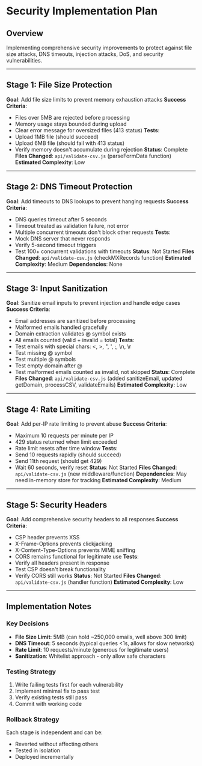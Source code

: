 # Security Implementation Plan

## Overview
Implementing comprehensive security improvements to protect against file size attacks, DNS timeouts, injection attacks, DoS, and security vulnerabilities.

---

## Stage 1: File Size Protection
**Goal**: Add file size limits to prevent memory exhaustion attacks
**Success Criteria**: 
- Files over 5MB are rejected before processing
- Memory usage stays bounded during upload
- Clear error message for oversized files (413 status)
**Tests**:
- Upload 1MB file (should succeed)
- Upload 6MB file (should fail with 413 status)
- Verify memory doesn't accumulate during rejection
**Status**: Complete
**Files Changed**: `api/validate-csv.js` (parseFormData function)
**Estimated Complexity**: Low

---

## Stage 2: DNS Timeout Protection
**Goal**: Add timeouts to DNS lookups to prevent hanging requests
**Success Criteria**:
- DNS queries timeout after 5 seconds
- Timeout treated as validation failure, not error
- Multiple concurrent timeouts don't block other requests
**Tests**:
- Mock DNS server that never responds
- Verify 5-second timeout triggers
- Test 100+ concurrent validations with timeouts
**Status**: Not Started
**Files Changed**: `api/validate-csv.js` (checkMXRecords function)
**Estimated Complexity**: Medium
**Dependencies**: None

---

## Stage 3: Input Sanitization
**Goal**: Sanitize email inputs to prevent injection and handle edge cases
**Success Criteria**:
- Email addresses are sanitized before processing
- Malformed emails handled gracefully
- Domain extraction validates @ symbol exists
- All emails counted (valid + invalid = total)
**Tests**:
- Test emails with special chars: <, >, ", ', ;, \n, \r
- Test missing @ symbol
- Test multiple @ symbols
- Test empty domain after @
- Test malformed emails counted as invalid, not skipped
**Status**: Complete
**Files Changed**: `api/validate-csv.js` (added sanitizeEmail, updated getDomain, processCSV, validateEmails)
**Estimated Complexity**: Low

---

## Stage 4: Rate Limiting
**Goal**: Add per-IP rate limiting to prevent abuse
**Success Criteria**:
- Maximum 10 requests per minute per IP
- 429 status returned when limit exceeded
- Rate limit resets after time window
**Tests**:
- Send 10 requests rapidly (should succeed)
- Send 11th request (should get 429)
- Wait 60 seconds, verify reset
**Status**: Not Started
**Files Changed**: `api/validate-csv.js` (new middleware/function)
**Dependencies**: May need in-memory store for tracking
**Estimated Complexity**: Medium

---

## Stage 5: Security Headers
**Goal**: Add comprehensive security headers to all responses
**Success Criteria**:
- CSP header prevents XSS
- X-Frame-Options prevents clickjacking
- X-Content-Type-Options prevents MIME sniffing
- CORS remains functional for legitimate use
**Tests**:
- Verify all headers present in response
- Test CSP doesn't break functionality
- Verify CORS still works
**Status**: Not Started
**Files Changed**: `api/validate-csv.js` (handler function)
**Estimated Complexity**: Low

---

## Implementation Notes

### Key Decisions
- **File Size Limit**: 5MB (can hold ~250,000 emails, well above 300 limit)
- **DNS Timeout**: 5 seconds (typical queries <1s, allows for slow networks)
- **Rate Limit**: 10 requests/minute (generous for legitimate users)
- **Sanitization**: Whitelist approach - only allow safe characters

### Testing Strategy
1. Write failing tests first for each vulnerability
2. Implement minimal fix to pass test
3. Verify existing tests still pass
4. Commit with working code

### Rollback Strategy
Each stage is independent and can be:
- Reverted without affecting others
- Tested in isolation
- Deployed incrementally